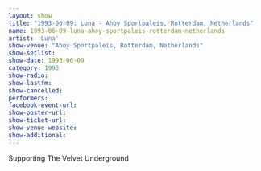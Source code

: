 ```yaml
---
layout: show
title: "1993-06-09: Luna - Ahoy Sportpaleis, Rotterdam, Netherlands"
name: 1993-06-09-luna-ahoy-sportpaleis-rotterdam-netherlands
artist: 'Luna'
show-venue: "Ahoy Sportpaleis, Rotterdam, Netherlands"
show-setlist: 
show-date: 1993-06-09
category: 1993
show-radio: 
show-lastfm: 
show-cancelled: 
performers: 
facebook-event-url: 
show-poster-url: 
show-ticket-url: 
show-venue-website: 
show-additional: 
---
```


Supporting The Velvet Underground